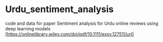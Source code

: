 # Urdu_sentiment_analysis
code and data for paper Sentiment analysis for Urdu online reviews using deep learning models
[https://onlinelibrary.wiley.com/doi/pdf/10.1111/exsy.12751](url)
